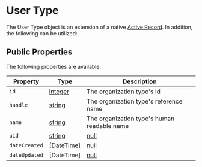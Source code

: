 # User Type

The User Type object is an extension of a native [Active Record].  In addition, the following can be utilized:

## Public Properties
The following properties are available:

| Property              | Type                                  | Description
| --------------------- | ------------------------------------- | ---------------------------------------------------------------------------------
| `id`                  | [integer]                             | The organization type's Id
| `handle`              | [string]                              | The organization type's reference name
| `name`                | [string]                              | The organization type's human readable name
| `uid`                 | [string] | [null]                     | The unversally unique identifier
| `dateCreated`         | [DateTime] | [null]                   | The date the user type was created
| `dateUpdated`         | [DateTime] | [null]                   | The date the user type was last updated

[integer]: http://www.php.net/language.types.integer
[string]: http://www.php.net/language.types.string
[null]: http://www.php.net/language.types.null
[array]: http://www.php.net/language.types.array

[Active Record]: https://www.yiiframework.com/doc/api/2.0/yii-db-activerecord "Active Record"